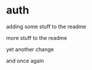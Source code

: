 auth
====
adding some stuff to the readme

more stuff to the readme

yet another change

and once again

